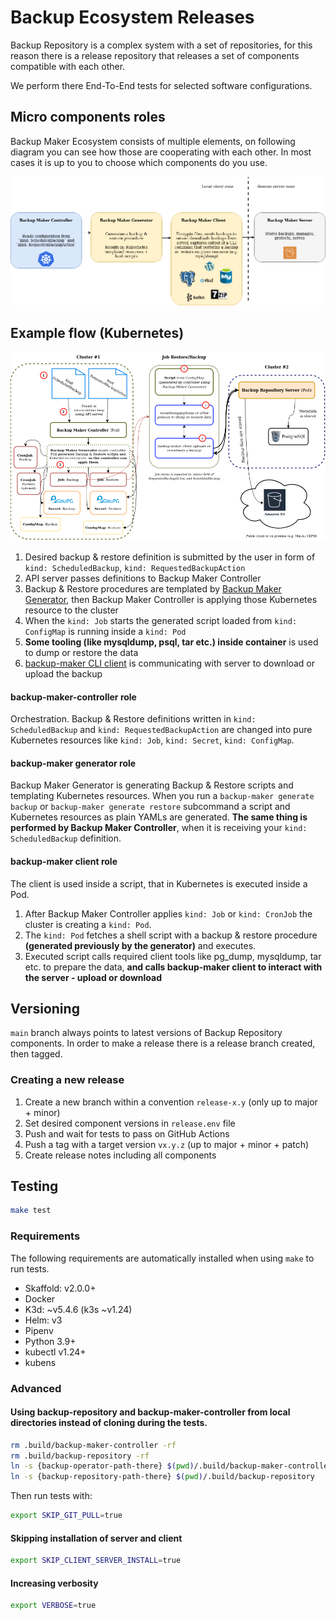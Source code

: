 Backup Ecosystem Releases
=========================

Backup Repository is a complex system with a set of repositories, for this reason there is a release repository that releases a set of components compatible with each other.

We perform there End-To-End tests for selected software configurations.

Micro components roles
----------------------

Backup Maker Ecosystem consists of multiple elements, on following diagram you can see how those are cooperating with each other.
In most cases it is up to you to choose which components do you use.

![components](docs/components.png)


Example flow (Kubernetes)
-------------------------

![flow](docs/flow.png)

1. Desired backup & restore definition is submitted by the user in form of `kind: ScheduledBackup`, `kind: RequestedBackupAction`
2. API server passes definitions to Backup Maker Controller
3. Backup & Restore procedures are templated by [Backup Maker Generator](https://github.com/riotkit-org/br-backup-maker/tree/main/generate), then Backup Maker Controller is applying those Kubernetes resource to the cluster
4. When the `kind: Job` starts the generated script loaded from `kind: ConfigMap` is running inside a `kind: Pod`
5. **Some tooling (like mysqldump, psql, tar etc.) inside container** is used to dump or restore the data
6. [backup-maker CLI client](https://github.com/riotkit-org/br-backup-maker) is communicating with server to download or upload the backup

#### backup-maker-controller role

Orchestration. Backup & Restore definitions written in `kind: ScheduledBackup` and `kind: RequestedBackupAction` are changed into pure Kubernetes resources like `kind: Job`, `kind: Secret`, `kind: ConfigMap`.

#### backup-maker generator role

Backup Maker Generator is generating Backup & Restore scripts and templating Kubernetes resources.
When you run a `backup-maker generate backup` or `backup-maker generate restore` subcommand a script and Kubernetes resources as plain YAMLs are generated.
**The same thing is performed by Backup Maker Controller**, when it is receiving your `kind: ScheduledBackup` definition.

#### backup-maker client role

The client is used inside a script, that in Kubernetes is executed inside a Pod.

1. After Backup Maker Controller applies `kind: Job` or `kind: CronJob` the cluster is creating a `kind: Pod`.
2. The `kind: Pod` fetches a shell script with a backup & restore procedure **(generated previously by the generator)** and executes.
3. Executed script calls required client tools like pg_dump, mysqldump, tar etc. to prepare the data, **and calls backup-maker client to interact with the server - upload or download**


Versioning
----------

`main` branch always points to latest versions of Backup Repository components.
In order to make a release there is a release branch created, then tagged.

### Creating a new release

1. Create a new branch within a convention `release-x.y` (only up to major + minor)
2. Set desired component versions in `release.env` file
3. Push and wait for tests to pass on GitHub Actions
4. Push a tag with a target version `vx.y.z` (up to major + minor + patch)
5. Create release notes including all components

Testing
-------

```bash
make test
```

### Requirements

The following requirements are automatically installed when using `make` to run tests.

- Skaffold: v2.0.0+
- Docker
- K3d: ~v5.4.6 (k3s ~v1.24)
- Helm: v3
- Pipenv
- Python 3.9+
- kubectl v1.24+
- kubens


### Advanced

#### Using backup-repository and backup-maker-controller from local directories instead of cloning during the tests.

```bash
rm .build/backup-maker-controller -rf
rm .build/backup-repository -rf
ln -s {backup-operator-path-there} $(pwd)/.build/backup-maker-controller
ln -s {backup-repository-path-there} $(pwd)/.build/backup-repository
```

Then run tests with:
```bash
export SKIP_GIT_PULL=true
```

#### Skipping installation of server and client

```bash
export SKIP_CLIENT_SERVER_INSTALL=true
```

#### Increasing verbosity

```bash
export VERBOSE=true
```
